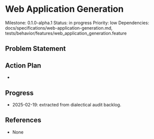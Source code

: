 # Web Application Generation
Milestone: 0.1.0-alpha.1
Status: in progress
Priority: low
Dependencies: docs/specifications/web-application-generation.md, tests/behavior/features/web_application_generation.feature

## Problem Statement
<description>


## Action Plan
- <tasks>

## Progress
- 2025-02-19: extracted from dialectical audit backlog.

## References
- None
